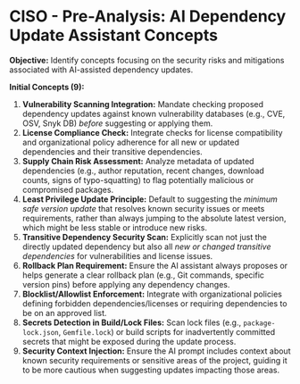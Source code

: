 # CISO - Pre-Analysis: AI Dependency Update Assistant Concepts

**Objective:** Identify concepts focusing on the security risks and mitigations associated with AI-assisted dependency updates.

**Initial Concepts (9):**

1.  **Vulnerability Scanning Integration:** Mandate checking proposed dependency updates against known vulnerability databases (e.g., CVE, OSV, Snyk DB) *before* suggesting or applying them.
2.  **License Compliance Check:** Integrate checks for license compatibility and organizational policy adherence for all new or updated dependencies and their transitive dependencies.
3.  **Supply Chain Risk Assessment:** Analyze metadata of updated dependencies (e.g., author reputation, recent changes, download counts, signs of typo-squatting) to flag potentially malicious or compromised packages.
4.  **Least Privilege Update Principle:** Default to suggesting the *minimum safe version update* that resolves known security issues or meets requirements, rather than always jumping to the absolute latest version, which might be less stable or introduce new risks.
5.  **Transitive Dependency Security Scan:** Explicitly scan not just the directly updated dependency but also all *new or changed transitive dependencies* for vulnerabilities and license issues.
6.  **Rollback Plan Requirement:** Ensure the AI assistant always proposes or helps generate a clear rollback plan (e.g., Git commands, specific version pins) before applying any dependency changes.
7.  **Blocklist/Allowlist Enforcement:** Integrate with organizational policies defining forbidden dependencies/licenses or requiring dependencies to be on an approved list.
8.  **Secrets Detection in Build/Lock Files:** Scan lock files (e.g., `package-lock.json`, `Gemfile.lock`) or build scripts for inadvertently committed secrets that might be exposed during the update process.
9.  **Security Context Injection:** Ensure the AI prompt includes context about known security requirements or sensitive areas of the project, guiding it to be more cautious when suggesting updates impacting those areas. 